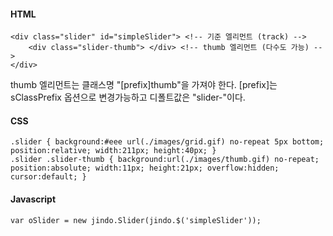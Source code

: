 #### HTML
	<div class="slider" id="simpleSlider"> <!-- 기준 엘리먼트 (track) -->
	    <div class="slider-thumb"> </div> <!-- thumb 엘리먼트 (다수도 가능) -->
	</div>
	
thumb 엘리먼트는 클래스명 "[prefix]thumb"을 가져야 한다. [prefix]는 sClassPrefix 옵션으로 변경가능하고 디폴트값은 "slider-"이다.

#### CSS

	.slider { background:#eee url(./images/grid.gif) no-repeat 5px bottom; position:relative; width:211px; height:40px; }
	.slider .slider-thumb { background:url(./images/thumb.gif) no-repeat; position:absolute; width:11px; height:21px; overflow:hidden; cursor:default; }

#### Javascript
	var oSlider = new jindo.Slider(jindo.$('simpleSlider'));
